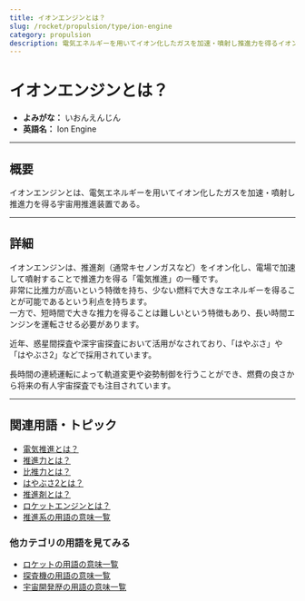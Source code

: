 ```yaml
---
title: イオンエンジンとは？
slug: /rocket/propulsion/type/ion-engine
category: propulsion
description: 電気エネルギーを用いてイオン化したガスを加速・噴射し推進力を得るイオンエンジンであるコマンドの意味・定義・内容について解説します。  
---
```


# イオンエンジンとは？

- **よみがな：** いおんえんじん  
- **英語名：** Ion Engine  

---

## 概要

イオンエンジンとは、電気エネルギーを用いてイオン化したガスを加速・噴射し推進力を得る宇宙用推進装置である。  

---

## 詳細

イオンエンジンは、推進剤（通常キセノンガスなど）をイオン化し、電場で加速して噴射することで推進力を得る「電気推進」の一種です。  
非常に比推力が高いという特徴を持ち、少ない燃料で大きなエネルギーを得ることが可能であるという利点を持ちます。  
一方で、短時間で大きな推力を得ることは難しいという特徴もあり、長い時間エンジンを運転させる必要があります。  

近年、惑星間探査や深宇宙探査において活用がなされており、「はやぶさ」や「はやぶさ2」などで採用されています。  

長時間の連続運転によって軌道変更や姿勢制御を行うことができ、燃費の良さから将来の有人宇宙探査でも注目されています。  

---

## 関連用語・トピック

- [電気推進とは？](/docs/rocket/propulsion/type/electric-propulsion/)
- [推進力とは？](/docs/rocket/propulsion/system/propulsion/)
- [比推力とは？](/docs/rocket/propulsion/system/isp/)
- [はやぶさ2とは？](/docs/explorer/mission/hayabusa2/)
- [推進剤とは？](/docs/rocket/propulsion/system/propellant/)
- [ロケットエンジンとは？](/docs/rocket/propulsion/rocket-engine/)
- [推進系の用語の意味一覧](/docs/category/propulsion/)

### 他カテゴリの用語を見てみる
- [ロケットの用語の意味一覧](/docs/category/rocket/)
- [探査機の用語の意味一覧](/docs/category/explorer/)
- [宇宙開発歴の用語の意味一覧](/docs/category/history/)


